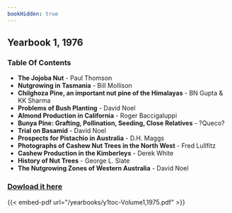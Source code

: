 ```yaml
---
bookHidden: true
---
```


## Yearbook 1, 1976

### Table Of Contents

- **The Jojoba Nut** - Paul Thomson
- **Nutgrowing in Tasmania** - Bill Mollison
- **Chilghoza Pine, an important nut pine of the Himalayas** - BN
  Gupta & KK Sharma
- **Problems of Bush Planting** - David Noel
- **Almond Production in California** - Roger Baccigaluppi
- **Bunya Pine: Grafting, Pollination, Seeding, Close Relatives** -
  ?Queco?
- **Trial on Basamid** - David Noel
- **Prospects for Pistachio in Australia** - D.H. Maggs
- **Photographs of Cashew Nut Trees in the North West** - Fred
  Lullfitz
- **Cashew Production in the Kimberleys** - Derek White
- **History of Nut Trees** - George L. Slate
- **The Nutgrowing Zones of Western Australia** - David Noel

### [Dowload it here](/yearbooks/y1toc-Volume1,1975.pdf)

{{< embed-pdf url="/yearbooks/y1toc-Volume1,1975.pdf" >}}
